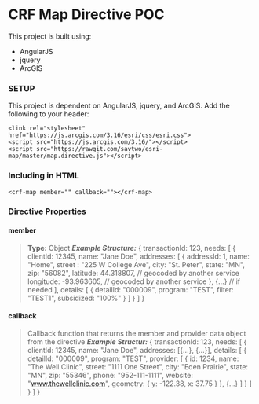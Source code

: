 CRF Map Directive POC
=====================

This project is built using:

* AngularJS
* jquery
* ArcGIS

### SETUP

This project is dependent on AngularJS, jquery, and ArcGIS. Add the following to your header:

```
<link rel="stylesheet" href="https://js.arcgis.com/3.16/esri/css/esri.css">
<script src="https://js.arcgis.com/3.16/"></script>
<script src="https://rawgit.com/savtwo/esri-map/master/map.directive.js"></script>
```

### Including in HTML

`<crf-map member="" callback=""></crf-map>`

### Directive Properties

#### member
> **Type:** Object
> ***Example Structure:*** {
  transactionId: 123,
  needs: [
    {
      clientId: 12345,
      name: "Jane Doe",
      addresses: [
        {
          addressId: 1,
          name: "Home",
          street : "225 W College Ave",
          city: "St. Peter",
          state: "MN",
          zip: "56082",
          latitude: 44.318807, // geocoded by another service
          longitude: -93.963605, // geocoded by another service
        },
        {...} // if needed
      ],
      details: [
        {
          detailId: "000009",
          program: "TEST",
          filter: "TEST1",
          subsidized: "100%"
        }
      ]
    }
  ]
}

#### callback
> Callback function that returns the member and provider data object from the directive
> ***Example Structur:*** {
  transactionId: 123,
  needs: [
    {
      clientId: 12345,
      name: "Jane Doe",
      addresses: [{...}, {...}],
      details: [
        {
          detailId: "000009",
          program: "TEST",
          provider: [
            {
              id: 1234,
              name: "The Well Clinic",
              street: "1111 One Street",
              city: "Eden Prairie",
              state: "MN",
              zip: "55346",
              phone: "952-111-1111",
              website: "www.thewellclinic.com",
              geometry: {
                y: -122.38,
                x: 37.75
              }
            },
            {...}
          ]
        }
      ]
    }
  ]
}